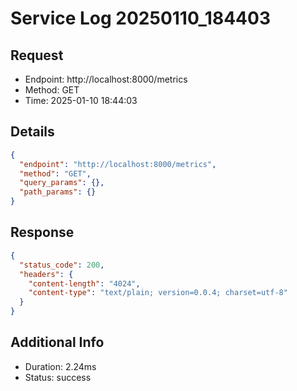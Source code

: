 # Service Log 20250110_184403

## Request
- Endpoint: http://localhost:8000/metrics
- Method: GET
- Time: 2025-01-10 18:44:03

## Details
```json
{
  "endpoint": "http://localhost:8000/metrics",
  "method": "GET",
  "query_params": {},
  "path_params": {}
}
```

## Response
```json
{
  "status_code": 200,
  "headers": {
    "content-length": "4024",
    "content-type": "text/plain; version=0.0.4; charset=utf-8"
  }
}
```

## Additional Info
- Duration: 2.24ms
- Status: success
